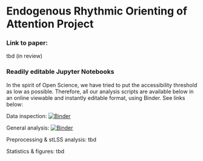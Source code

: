 # Endogenous Rhythmic Orienting of Attention Project

### Link to paper:

tbd (in review)

### Readily editable Jupyter Notebooks

In the spirit of Open Science, we have tried to put the accessibility threshold as low as possible. Therefore, all our analysis scripts are available below in an online viewable and instantly editable format, using Binder. See links below:

Data inspection: [![Binder](https://mybinder.org/badge_logo.svg)](https://mybinder.org/v2/gh/olofvanderwerf/rhythmic-attention/main?labpath=inspection_and_cleaning.ipynb)

General analysis: [![Binder](https://mybinder.org/badge_logo.svg)](https://mybinder.org/v2/gh/olofvanderwerf/rhythmic-attention/HEAD?labpath=general_analysis.ipynb)

Preprocessing & stLSS analysis: tbd

Statistics & figures: tbd







